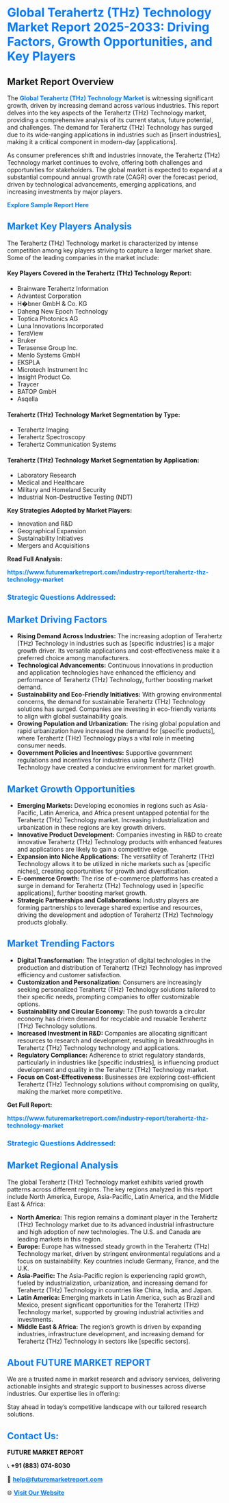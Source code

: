 <h1 style="color: #007BFF;">Global Terahertz (THz) Technology Market Report 2025-2033: Driving Factors, Growth Opportunities, and Key Players</h1>

<section id="overview">
<h2>Market Report Overview</h2>
<p>The <a href="https://www.futuremarketreport.com/industry-report/terahertz-thz-technology-market" style="color: #007BFF; text-decoration: none;"><strong>Global Terahertz (THz) Technology Market</strong></a> is witnessing significant growth, driven by increasing demand across various industries. This report delves into the key aspects of the Terahertz (THz) Technology market, providing a comprehensive analysis of its current status, future potential, and challenges. The demand for Terahertz (THz) Technology has surged due to its wide-ranging applications in industries such as [insert industries], making it a critical component in modern-day [applications].</p>
<p>As consumer preferences shift and industries innovate, the Terahertz (THz) Technology market continues to evolve, offering both challenges and opportunities for stakeholders. The global market is expected to expand at a substantial compound annual growth rate (CAGR) over the forecast period, driven by technological advancements, emerging applications, and increasing investments by major players.</p>
</section>

<section id="overview">
<p><a href="https://www.futuremarketreport.com/request-sample/reportId=27237" style="color: #007BFF; text-decoration: none;"><strong>Explore Sample Report Here</strong></a></p>
</section>

<section id="key-players">
<h2 style="color: #007BFF;">Market Key Players Analysis</h2>
<p>The Terahertz (THz) Technology market is characterized by intense competition among key players striving to capture a larger market share. Some of the leading companies in the market include:</p>
<h4>Key Players Covered in the Terahertz (THz) Technology Report:</h4>
<ul><li>Brainware Terahertz Information</li><li>Advantest Corporation</li><li>H�bner GmbH &amp; Co. KG</li><li>Daheng New Epoch Technology</li><li>Toptica Photonics AG</li><li>Luna Innovations Incorporated</li><li>TeraView</li><li>Bruker</li><li>Terasense Group Inc.</li><li>Menlo Systems GmbH</li><li>EKSPLA</li><li>Microtech Instrument Inc</li><li>Insight Product Co.</li><li>Traycer</li><li>BATOP GmbH</li><li>Asqella</li></ul>
<h4>Terahertz (THz) Technology Market Segmentation by Type:</h4>
<ul><li>Terahertz Imaging</li><li>Terahertz Spectroscopy</li><li>Terahertz Communication Systems</li></ul>

<h4>Terahertz (THz) Technology Market Segmentation by Application:</h4>
<ul><li>Laboratory Research</li><li>Medical and Healthcare</li><li>Military and Homeland Security</li><li>Industrial Non-Destructive Testing (NDT)</li></ul>
<p><strong>Key Strategies Adopted by Market Players:</strong></p>
<ul>
<li>Innovation and R&D</li>
<li>Geographical Expansion</li>
<li>Sustainability Initiatives</li>
<li>Mergers and Acquisitions</li>
</ul>
</section>

<section>
<p><strong>Read Full Analysis: </strong></p><a href="https://www.futuremarketreport.com/industry-report/terahertz-thz-technology-market" style="color: #007BFF; text-decoration: none;"><strong>https://www.futuremarketreport.com/industry-report/terahertz-thz-technology-market</strong></a>
<h3 style="color: #007BFF;">Strategic Questions Addressed:</h3>
</section>

<section id="driving-factors">
<h2 style="color: #007BFF;">Market Driving Factors</h2>
<ul>
<li><strong>Rising Demand Across Industries:</strong> The increasing adoption of Terahertz (THz) Technology in industries such as [specific industries] is a major growth driver. Its versatile applications and cost-effectiveness make it a preferred choice among manufacturers.</li>
<li><strong>Technological Advancements:</strong> Continuous innovations in production and application technologies have enhanced the efficiency and performance of Terahertz (THz) Technology, further boosting market demand.</li>
<li><strong>Sustainability and Eco-Friendly Initiatives:</strong> With growing environmental concerns, the demand for sustainable Terahertz (THz) Technology solutions has surged. Companies are investing in eco-friendly variants to align with global sustainability goals.</li>
<li><strong>Growing Population and Urbanization:</strong> The rising global population and rapid urbanization have increased the demand for [specific products], where Terahertz (THz) Technology plays a vital role in meeting consumer needs.</li>
<li><strong>Government Policies and Incentives:</strong> Supportive government regulations and incentives for industries using Terahertz (THz) Technology have created a conducive environment for market growth.</li>
</ul>
</section>

<section id="growth-opportunities">
<h2 style="color: #007BFF;">Market Growth Opportunities</h2>
<ul>
<li><strong>Emerging Markets:</strong> Developing economies in regions such as Asia-Pacific, Latin America, and Africa present untapped potential for the Terahertz (THz) Technology market. Increasing industrialization and urbanization in these regions are key growth drivers.</li>
<li><strong>Innovative Product Development:</strong> Companies investing in R&D to create innovative Terahertz (THz) Technology products with enhanced features and applications are likely to gain a competitive edge.</li>
<li><strong>Expansion into Niche Applications:</strong> The versatility of Terahertz (THz) Technology allows it to be utilized in niche markets such as [specific niches], creating opportunities for growth and diversification.</li>
<li><strong>E-commerce Growth:</strong> The rise of e-commerce platforms has created a surge in demand for Terahertz (THz) Technology used in [specific applications], further boosting market growth.</li>
<li><strong>Strategic Partnerships and Collaborations:</strong> Industry players are forming partnerships to leverage shared expertise and resources, driving the development and adoption of Terahertz (THz) Technology products globally.</li>
</ul>
</section>

<section id="trending-factors">
<h2 style="color: #007BFF;">Market Trending Factors</h2>
<ul>
<li><strong>Digital Transformation:</strong> The integration of digital technologies in the production and distribution of Terahertz (THz) Technology has improved efficiency and customer satisfaction.</li>
<li><strong>Customization and Personalization:</strong> Consumers are increasingly seeking personalized Terahertz (THz) Technology solutions tailored to their specific needs, prompting companies to offer customizable options.</li>
<li><strong>Sustainability and Circular Economy:</strong> The push towards a circular economy has driven demand for recyclable and reusable Terahertz (THz) Technology solutions.</li>
<li><strong>Increased Investment in R&D:</strong> Companies are allocating significant resources to research and development, resulting in breakthroughs in Terahertz (THz) Technology technology and applications.</li>
<li><strong>Regulatory Compliance:</strong> Adherence to strict regulatory standards, particularly in industries like [specific industries], is influencing product development and quality in the Terahertz (THz) Technology market.</li>
<li><strong>Focus on Cost-Effectiveness:</strong> Businesses are exploring cost-efficient Terahertz (THz) Technology solutions without compromising on quality, making the market more competitive.</li>
</ul>
</section>

<section>
<p><strong>Get Full Report: </strong></p><a href="https://www.futuremarketreport.com/industry-report/terahertz-thz-technology-market" style="color: #007BFF; text-decoration: none;"><strong>https://www.futuremarketreport.com/industry-report/terahertz-thz-technology-market</strong></a>
<h3 style="color: #007BFF;">Strategic Questions Addressed:</h3>
</section>


<section id="regional-analysis">
<h2 style="color: #007BFF;">Market Regional Analysis</h2>
<p>The global Terahertz (THz) Technology market exhibits varied growth patterns across different regions. The key regions analyzed in this report include North America, Europe, Asia-Pacific, Latin America, and the Middle East & Africa:</p>
<ul>
<li><strong>North America:</strong> This region remains a dominant player in the Terahertz (THz) Technology market due to its advanced industrial infrastructure and high adoption of new technologies. The U.S. and Canada are leading markets in this region.</li>
<li><strong>Europe:</strong> Europe has witnessed steady growth in the Terahertz (THz) Technology market, driven by stringent environmental regulations and a focus on sustainability. Key countries include Germany, France, and the U.K.</li>
<li><strong>Asia-Pacific:</strong> The Asia-Pacific region is experiencing rapid growth, fueled by industrialization, urbanization, and increasing demand for Terahertz (THz) Technology in countries like China, India, and Japan.</li>
<li><strong>Latin America:</strong> Emerging markets in Latin America, such as Brazil and Mexico, present significant opportunities for the Terahertz (THz) Technology market, supported by growing industrial activities and investments.</li>
<li><strong>Middle East & Africa:</strong> The region’s growth is driven by expanding industries, infrastructure development, and increasing demand for Terahertz (THz) Technology in sectors like [specific sectors].</li>
</ul>
</section>

<footer>
<h2 style="color: #007BFF;">About FUTURE MARKET REPORT</h2>
<p>We are a trusted name in market research and advisory services, delivering actionable insights and strategic support to businesses across diverse industries. Our expertise lies in offering:</p>

<p>Stay ahead in today’s competitive landscape with our tailored research solutions.</p>

<h2 style="color: #007BFF;">Contact Us:</h2>
<p><strong>FUTURE MARKET REPORT</strong></p>
<p>📞 <strong>+91 (883) 074-8030</strong></p>
<p>📧 <strong><a href="mailto:help@futuremarketreport.com" style="color: #007BFF;">help@futuremarketreport.com</a></strong></p>
<p>🌐 <strong><a href="https://www.futuremarketreport.com/" style="color: #007BFF;">Visit Our Website</a></strong></p>
</footer>